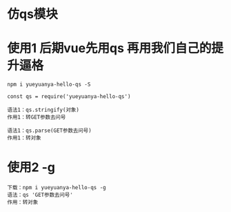 # 仿qs模块


# 使用1  后期vue先用qs 再用我们自己的提升逼格
```
npm i yueyuanya-hello-qs -S

const qs = require('yueyuanya-hello-qs')

语法1：qs.stringify(对象)
作用1：转GET参数去问号

语法1：qs.parse(GET参数去问号)
作用1：转对象
```

# 使用2 -g 
```
下载：npm i yueyuanya-hello-qs -g
语法：qs 'GET参数去问号'     
作用：转对象
```